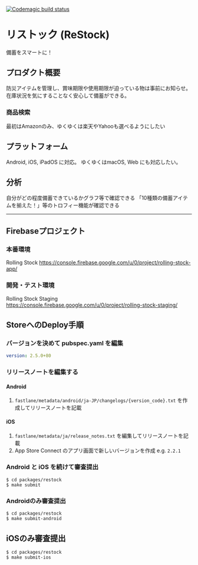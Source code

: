 [![Codemagic build status](https://api.codemagic.io/apps/5ef7faee1aafca24b0a88384/5ef7faee1aafca24b0a88383/status_badge.svg)](https://codemagic.io/apps/5ef7faee1aafca24b0a88384/5ef7faee1aafca24b0a88383/latest_build)

# リストック (ReStock)

備蓄をスマートに！

## プロダクト概要
防災アイテムを管理し、賞味期限や使用期限が迫っている物は事前にお知らせ。在庫状況を気にすることなく安心して備蓄ができる。

### 商品検索
最初はAmazonのみ、ゆくゆくは楽天やYahooも選べるようにしたい

## プラットフォーム
Android, iOS, iPadOS に対応。
ゆくゆくはmacOS, Web にも対応したい。

## 分析
自分がどの程度備蓄できているかグラフ等で確認できる
「10種類の備蓄アイテムを揃えた！」等のトロフィー機能が確認できる

---

## Firebaseプロジェクト

### 本番環境
Rolling Stock
https://console.firebase.google.com/u/0/project/rolling-stock-app/

### 開発・テスト環境
Rolling Stock Staging
https://console.firebase.google.com/u/0/project/rolling-stock-staging/

## StoreへのDeploy手順

### バージョンを決めて pubspec.yaml を編集

```yaml
version: 2.5.0+80
```

### リリースノートを編集する
#### Android
1. `fastlane/metadata/android/ja-JP/changelogs/{version_code}.txt` を作成してリリースノートを記載

#### iOS
1. `fastlane/metadata/ja/release_notes.txt` を編集してリリースノートを記載
1. App Store Connect のアプリ画面で新しいバージョンを作成 e.g. `2.2.1`

### Android と iOS を続けて審査提出
```
$ cd packages/restock
$ make submit
```

### Androidのみ審査提出

```
$ cd packages/restock
$ make submit-android
```

## iOSのみ審査提出

```
$ cd packages/restock
$ make submit-ios
```

